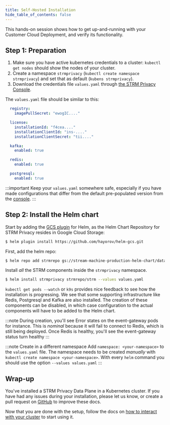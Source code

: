 ```yaml
---
title: Self-Hosted Installation
hide_table_of_contents: false
---
```


[helm-gcs]: https://github.com/hayorov/helm-gcs
[values]: https://console.strmprivacy.io/installation/configuration

This hands-on session shows how to get up-and-running with your Customer Cloud Deployment, and verify its
functionality.

## Step 1: Preparation

1. Make sure you have active kubernetes credentials to a cluster: `kubectl get nodes` should show the nodes of your
   cluster.
1. Create a namespace `strmprivacy` (`kubectl create namespace strmprivacy`) and set that as
   default (`kubens strmprivacy`).
1. Download the credentials file `values.yaml` through [the STRM Privacy Console][values].

The `values.yaml` file should be similar to this:

```yaml showLineNumbers
  registry:
    imagePullSecret: "ewogIC...."

  license:
    installationId: "f4cea...."
    installationClientId: "ins-...."
    installationClientSecret: "tii...."

  kafka:
    enabled: true

  redis:
    enabled: true

  postgresql:
    enabled: true
```

:::important
Keep your `values.yaml` somewhere safe, especially if you have made configurations that differ from the default pre-populated
version from the [console][values].
:::

## Step 2: Install the Helm chart

Start by adding the [GCS plugin][helm-gcs] for Helm, as the Helm Chart Repository for STRM Privacy resides in Google Cloud Storage:
```bash
$ helm plugin install https://github.com/hayorov/helm-gcs.git
```

First, add the helm repo:

```bash
$ helm repo add strmrepo gs://stream-machine-production-helm-chart/data-plane
```

Install _all_ the STRM components inside the `strmprivacy` namespace.
```bash
$ helm install strmprivacy strmrepo/strm --values values.yaml
```
`kubectl get pods --watch` or `k9s` provides nice feedback to see how the
installation is progressing. We see that some supporting infrastructure like Redis, Postgresql and Kafka are also
installed. The creation of these components can be disabled, in which case configuration to the actual components will
have to be added to the Helm chart.

:::note
During creation, you'll see Error states on the event-gateway pods for instance. This is _nominal_ because it will fail
to connect to Redis, which is still being deployed. Once Redis is healthy, you'll see the event-gateway status turn
healthy
:::

:::note Create in a different namespace
Add `namespace: <your-namespace>` to the `values.yaml` file.
The namespace needs to be created *manually* with `kubectl create namespace <your-namespace>`.
With every `helm` command you should use the option `--values values.yaml`
:::

## Wrap-up

You've installed a STRM Privacy Data Plane in a Kubernetes cluster. If you have had any issues during your
installation, please let us know, or create a pull request
on [GitHub](https://github.com/strmprivacy/data-plane-helm-chart) to improve these docs.

Now that you are done with the setup, follow the docs on [how to interact with your cluster](./04-interacting.md) to start
using it.
